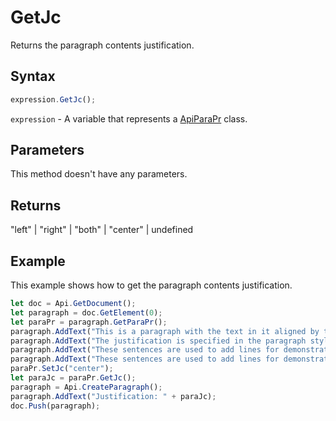 # GetJc

Returns the paragraph contents justification.

## Syntax

```javascript
expression.GetJc();
```

`expression` - A variable that represents a [ApiParaPr](../ApiParaPr.md) class.

## Parameters

This method doesn't have any parameters.

## Returns

"left" \| "right" \| "both" \| "center" \| undefined

## Example

This example shows how to get the paragraph contents justification.

```javascript editor-docx
let doc = Api.GetDocument();
let paragraph = doc.GetElement(0);
let paraPr = paragraph.GetParaPr();
paragraph.AddText("This is a paragraph with the text in it aligned by the center. ");
paragraph.AddText("The justification is specified in the paragraph style. ");
paragraph.AddText("These sentences are used to add lines for demonstrative purposes. ");
paragraph.AddText("These sentences are used to add lines for demonstrative purposes.");
paraPr.SetJc("center");
let paraJc = paraPr.GetJc();
paragraph = Api.CreateParagraph();
paragraph.AddText("Justification: " + paraJc);
doc.Push(paragraph);
```
